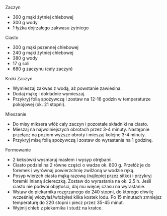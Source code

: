Zaczyn
- 360 g mąki żytniej chlebowej
- 300 g wody
- 1 łyżka dojrzałego zakwasu żytniego

Ciasto
- 300 g mąki pszennej chlebowej
- 240 g mąki żytniej chlebowej
- 380 g wody
- 17 g soli
- 680 g zaczynu (cały zaczyn)


Kroki
Zaczyn
- Wymieszaj zakwas z wodą, aż powstanie zawiesina.
- Dodaj mąkę i dokładnie wymieszaj.
- Przykryj folią spożywczą i zostaw na 12-16 godzin w temperaturze pokojowej (ok. 21 stopni).
  
Mieszanie
- Do misy miksera włóż cały zaczyn i pozostałe składniki na ciasto.
- Mieszaj na najwolniejszych obrotach przez 3-4 minuty. Następnie przełącz na poziom wyższe obroty i mieszaj kolejne 3-4 minuty.
- Przykryj misę folią spożywczą i zostaw do wyrastania na 1 godzinę.

Formowanie
- 2 keksówki wysmaruj masłem i wysyp otrębami.
- Ciasto podziel na 2 równe części o wadze ok. 800 g. Przełóż je do foremek i wyrównaj powierzchnię zwilżoną w wodzie ręką.
- Posyp wierzch ciasta mąką razową (najlepiej przez sitko) i przykryj foremki lnianą ściereczką. Zostaw do wyrastania na ok. 2,5 h. Jeśli ciasto nie podwoi objętości, daj mu więcej czasu na wyrastanie.
- Wstaw do piekarnika rozgrzanego do 240 stopni, do którego chwilę wcześniej włożyłaś/włożyłeś kilka kostek lodu. Po 15 minutach zmniejsz temperaturę do 220 stopni i piecz przez 35-45 minut.
- Wyjmij chleb z piekarnika i studź na kratce.
